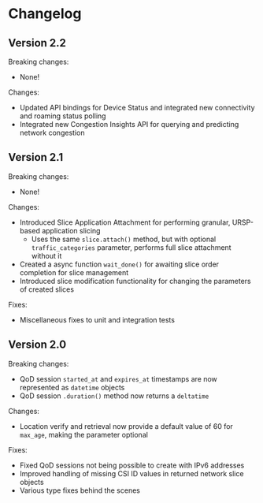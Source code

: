 
# Changelog

## Version 2.2

Breaking changes:
- None!

Changes:
- Updated API bindings for Device Status and integrated new connectivity and roaming status polling
- Integrated new Congestion Insights API for querying and predicting network congestion

## Version 2.1

Breaking changes:
- None!

Changes:
- Introduced Slice Application Attachment for performing granular, URSP-based application slicing
  - Uses the same `slice.attach()` method, but with optional `traffic_categories` parameter, performs full slice attachment without it
- Created a async function `wait_done()` for awaiting slice order completion for slice management
- Introduced slice modification functionality for changing the parameters of created slices

Fixes:
- Miscellaneous fixes to unit and integration tests

## Version 2.0

Breaking changes:
- QoD session `started_at` and `expires_at` timestamps are now represented as `datetime` objects
- QoD session `.duration()` method now returns a `deltatime`

Changes:
- Location verify and retrieval now provide a default value of 60 for `max_age`, making the parameter optional

Fixes:
- Fixed QoD sessions not being possible to create with IPv6 addresses
- Improved handling of missing CSI ID values in returned network slice objects
- Various type fixes behind the scenes
